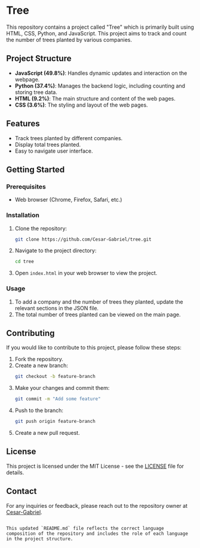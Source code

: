 # Tree

This repository contains a project called "Tree" which is primarily built using HTML, CSS, Python, and JavaScript. This project aims to track and count the number of trees planted by various companies.

## Project Structure

- **JavaScript (49.8%)**: Handles dynamic updates and interaction on the webpage.
- **Python (37.4%)**: Manages the backend logic, including counting and storing tree data.
- **HTML (9.2%)**: The main structure and content of the web pages.
- **CSS (3.6%)**: The styling and layout of the web pages.

## Features

- Track trees planted by different companies.
- Display total trees planted.
- Easy to navigate user interface.

## Getting Started

### Prerequisites

- Web browser (Chrome, Firefox, Safari, etc.)

### Installation

1. Clone the repository:
   ```bash
   git clone https://github.com/Cesar-Gabriel/tree.git
   ```
2. Navigate to the project directory:
   ```bash
   cd tree
   ```
3. Open `index.html` in your web browser to view the project.

### Usage

1. To add a company and the number of trees they planted, update the relevant sections in the JSON file.
2. The total number of trees planted can be viewed on the main page.

## Contributing

If you would like to contribute to this project, please follow these steps:

1. Fork the repository.
2. Create a new branch:
   ```bash
   git checkout -b feature-branch
   ```
3. Make your changes and commit them:
   ```bash
   git commit -m "Add some feature"
   ```
4. Push to the branch:
   ```bash
   git push origin feature-branch
   ```
5. Create a new pull request.

## License

This project is licensed under the MIT License - see the [LICENSE](LICENSE) file for details.

## Contact

For any inquiries or feedback, please reach out to the repository owner at [Cesar-Gabriel](https://github.com/Cesar-Gabriel).

```

This updated `README.md` file reflects the correct language composition of the repository and includes the role of each language in the project structure.
